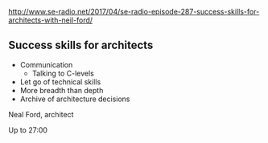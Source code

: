 http://www.se-radio.net/2017/04/se-radio-episode-287-success-skills-for-architects-with-neil-ford/

## Success skills for architects

  * Communication
    * Talking to C-levels
  * Let go of technical skills
  * More breadth than depth
  * Archive of architecture decisions

Neal Ford, architect

Up to 27:00

